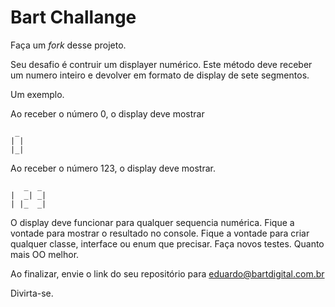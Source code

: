 # Bart Challange

Faça um _fork_ desse projeto.

Seu desafio é contruir um displayer numérico.
Este método deve receber um numero inteiro e devolver em formato
de display de sete segmentos.

Um exemplo.

Ao receber o número 0, o display deve mostrar 

```
 _
| |
|_|

```

Ao receber o número 123, o display deve mostrar.
   
```   
   _  _
|  _| _|
| |_  _|

```


O display deve funcionar para qualquer sequencia numérica.
Fique a vontade para mostrar o resultado no console.
Fique a vontade para criar qualquer classe, interface ou enum que precisar.
Faça novos testes.
Quanto mais OO melhor.

Ao finalizar, envie o link do seu repositório para eduardo@bartdigital.com.br

Divirta-se.
 